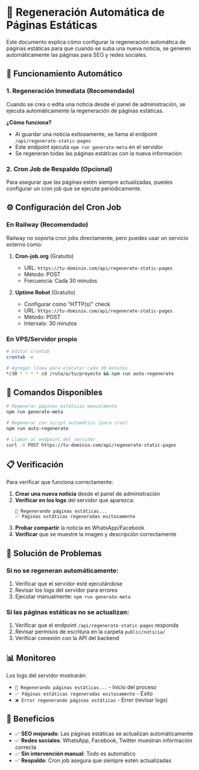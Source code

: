 # 🔄 Regeneración Automática de Páginas Estáticas

Este documento explica cómo configurar la regeneración automática de páginas estáticas para que cuando se suba una nueva noticia, se generen automáticamente las páginas para SEO y redes sociales.

## 🚀 Funcionamiento Automático

### 1. Regeneración Inmediata (Recomendado)
Cuando se crea o edita una noticia desde el panel de administración, se ejecuta automáticamente la regeneración de páginas estáticas.

**¿Cómo funciona?**
- Al guardar una noticia exitosamente, se llama al endpoint `/api/regenerate-static-pages`
- Este endpoint ejecuta `npm run generate-meta` en el servidor
- Se regeneran todas las páginas estáticas con la nueva información

### 2. Cron Job de Respaldo (Opcional)
Para asegurar que las páginas estén siempre actualizadas, puedes configurar un cron job que se ejecute periódicamente.

## ⚙️ Configuración del Cron Job

### En Railway (Recomendado)
Railway no soporta cron jobs directamente, pero puedes usar un servicio externo como:

1. **Cron-job.org** (Gratuito)
   - URL: `https://tu-dominio.com/api/regenerate-static-pages`
   - Método: POST
   - Frecuencia: Cada 30 minutos

2. **Uptime Robot** (Gratuito)
   - Configurar como "HTTP(s)" check
   - URL: `https://tu-dominio.com/api/regenerate-static-pages`
   - Método: POST
   - Intervalo: 30 minutos

### En VPS/Servidor propio
```bash
# Editar crontab
crontab -e

# Agregar línea para ejecutar cada 30 minutos
*/30 * * * * cd /ruta/a/tu/proyecto && npm run auto-regenerate
```

## 🔧 Comandos Disponibles

```bash
# Regenerar páginas estáticas manualmente
npm run generate-meta

# Regenerar con script automático (para cron)
npm run auto-regenerate

# Llamar al endpoint del servidor
curl -X POST https://tu-dominio.com/api/regenerate-static-pages
```

## 📋 Verificación

Para verificar que funciona correctamente:

1. **Crear una nueva noticia** desde el panel de administración
2. **Verificar en los logs** del servidor que aparezca:
   ```
   🔄 Regenerando páginas estáticas...
   ✅ Páginas estáticas regeneradas exitosamente
   ```
3. **Probar compartir** la noticia en WhatsApp/Facebook
4. **Verificar** que se muestre la imagen y descripción correctamente

## 🐛 Solución de Problemas

### Si no se regeneran automáticamente:
1. Verificar que el servidor esté ejecutándose
2. Revisar los logs del servidor para errores
3. Ejecutar manualmente: `npm run generate-meta`

### Si las páginas estáticas no se actualizan:
1. Verificar que el endpoint `/api/regenerate-static-pages` responda
2. Revisar permisos de escritura en la carpeta `public/noticia/`
3. Verificar conexión con la API del backend

## 📊 Monitoreo

Los logs del servidor mostrarán:
- `🔄 Regenerando páginas estáticas...` - Inicio del proceso
- `✅ Páginas estáticas regeneradas exitosamente` - Éxito
- `❌ Error regenerando páginas estáticas` - Error (revisar logs)

## 🎯 Beneficios

- ✅ **SEO mejorado**: Las páginas estáticas se actualizan automáticamente
- ✅ **Redes sociales**: WhatsApp, Facebook, Twitter muestran información correcta
- ✅ **Sin intervención manual**: Todo es automático
- ✅ **Respaldo**: Cron job asegura que siempre estén actualizadas
